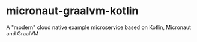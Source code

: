 # micronaut-graalvm-kotlin
A "modern" cloud native example microservice based on Kotlin, Micronaut and GraalVM
